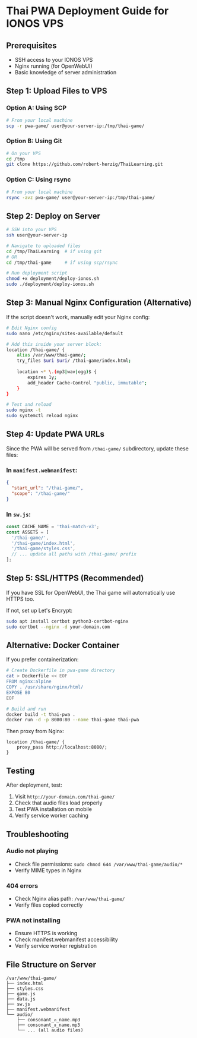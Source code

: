 # Thai PWA Deployment Guide for IONOS VPS

## Prerequisites
- SSH access to your IONOS VPS
- Nginx running (for OpenWebUI)
- Basic knowledge of server administration

## Step 1: Upload Files to VPS

### Option A: Using SCP
```bash
# From your local machine
scp -r pwa-game/ user@your-server-ip:/tmp/thai-game/
```

### Option B: Using Git
```bash
# On your VPS
cd /tmp
git clone https://github.com/robert-herzig/ThaiLearning.git
```

### Option C: Using rsync
```bash
# From your local machine
rsync -avz pwa-game/ user@your-server-ip:/tmp/thai-game/
```

## Step 2: Deploy on Server

```bash
# SSH into your VPS
ssh user@your-server-ip

# Navigate to uploaded files
cd /tmp/ThaiLearning  # if using git
# OR
cd /tmp/thai-game     # if using scp/rsync

# Run deployment script
chmod +x deployment/deploy-ionos.sh
sudo ./deployment/deploy-ionos.sh
```

## Step 3: Manual Nginx Configuration (Alternative)

If the script doesn't work, manually edit your Nginx config:

```bash
# Edit Nginx config
sudo nano /etc/nginx/sites-available/default

# Add this inside your server block:
location /thai-game/ {
    alias /var/www/thai-game/;
    try_files $uri $uri/ /thai-game/index.html;
    
    location ~* \.(mp3|wav|ogg)$ {
        expires 1y;
        add_header Cache-Control "public, immutable";
    }
}

# Test and reload
sudo nginx -t
sudo systemctl reload nginx
```

## Step 4: Update PWA URLs

Since the PWA will be served from `/thai-game/` subdirectory, update these files:

### In `manifest.webmanifest`:
```json
{
  "start_url": "/thai-game/",
  "scope": "/thai-game/"
}
```

### In `sw.js`:
```javascript
const CACHE_NAME = 'thai-match-v3';
const ASSETS = [
  '/thai-game/',
  '/thai-game/index.html',
  '/thai-game/styles.css',
  // ... update all paths with /thai-game/ prefix
];
```

## Step 5: SSL/HTTPS (Recommended)

If you have SSL for OpenWebUI, the Thai game will automatically use HTTPS too.

If not, set up Let's Encrypt:
```bash
sudo apt install certbot python3-certbot-nginx
sudo certbot --nginx -d your-domain.com
```

## Alternative: Docker Container

If you prefer containerization:

```bash
# Create Dockerfile in pwa-game directory
cat > Dockerfile << EOF
FROM nginx:alpine
COPY . /usr/share/nginx/html/
EXPOSE 80
EOF

# Build and run
docker build -t thai-pwa .
docker run -d -p 8080:80 --name thai-game thai-pwa
```

Then proxy from Nginx:
```nginx
location /thai-game/ {
    proxy_pass http://localhost:8080/;
}
```

## Testing

After deployment, test:
1. Visit `http://your-domain.com/thai-game/`
2. Check that audio files load properly
3. Test PWA installation on mobile
4. Verify service worker caching

## Troubleshooting

### Audio not playing
- Check file permissions: `sudo chmod 644 /var/www/thai-game/audio/*`
- Verify MIME types in Nginx

### 404 errors
- Check Nginx alias path: `/var/www/thai-game/`
- Verify files copied correctly

### PWA not installing
- Ensure HTTPS is working
- Check manifest.webmanifest accessibility
- Verify service worker registration

## File Structure on Server
```
/var/www/thai-game/
├── index.html
├── styles.css
├── game.js
├── data.js
├── sw.js
├── manifest.webmanifest
└── audio/
    ├── consonant_ก_name.mp3
    ├── consonant_ข_name.mp3
    └── ... (all audio files)
```
